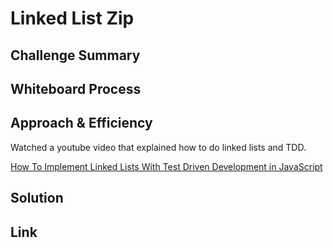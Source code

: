 # Linked List Zip

## Challenge Summary

<!--Create a Node class with properties for the value stored in the Node and pointer for the next Node. Create a Linked List class with a get at the kth methods. Use branch name linked-list-kth. -->

## Whiteboard Process

<!-- ![linked-list-kth-whiteboard](./linked-list-kth.png) -->

## Approach & Efficiency

Watched a youtube video that explained how to do linked lists and TDD.  

<!-- [Linked Lists Data Structure | JavaScript](https://www.youtube.com/watch?v=ZBdE8DElQQU) -->
[How To Implement Linked Lists With Test Driven Development in JavaScript](https://www.youtube.com/watch?v=gJjPWA8wpQg)

## Solution

<!--Honestly, I am not sure how to run the code. I could not figure out how to get it to run, so I hope it does a little.

What it was suppopsed to do was created a Node class, then created a Linked List class.

In the Node class, the next value is null so that when the last node is created, there is no pointer to data pointing to another node.

In the Linked Lists, it requires the node. Then creates the class with a null header and size of 0. The header is null so that there is no 'first' node. And the size is 0 to initilialize the index.  -->

## Link


